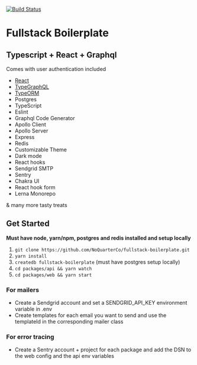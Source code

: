 [![Build Status](https://travis-ci.org/NoQuarterTeam/fullstack-boilerplate.svg?branch=master)](https://travis-ci.org/NoQuarterTeam/fullstack-boilerplate)

# Fullstack Boilerplate

## Typescript + React + Graphql

Comes with user authentication included

- [React](https://github.com/facebook/react)
- [TypeGraphQL](https://github.com/19majkel94/type-graphql)
- [TypeORM](https://github.com/typeorm/typeorm)
- Postgres
- TypeScript
- Eslint
- Graphql Code Generator
- Apollo Client
- Apollo Server
- Express
- Redis
- Customizable Theme
- Dark mode
- React hooks
- Sendgrid SMTP
- Sentry
- Chakra UI
- React hook form
- Lerna Monorepo

& many more tasty treats

## Get Started

**Must have node, yarn/npm, postgres and redis installed and setup locally**

1. `git clone https://github.com/NoQuarterCo/fullstack-boilerplate.git`
2. `yarn install`
3. `createdb fullstack-boilerplate` (must have postgres setup locally)
4. `cd packages/api && yarn watch`
5. `cd packages/web && yarn start`

### For mailers

- Create a Sendgrid account and set a SENDGRID_API_KEY environment variable in .env
- Create templates for each email you want to send and use the templateId in the corresponding mailer class

### For error tracing

- Create a Sentry account + project for each package and add the DSN to the web config and the api env variables
